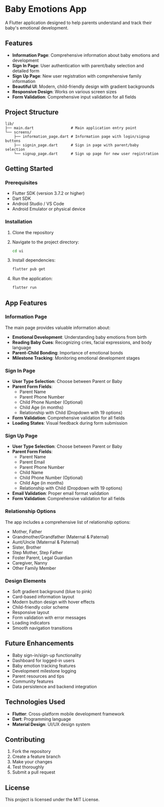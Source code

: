 # Baby Emotions App

A Flutter application designed to help parents understand and track their baby's emotional development.

## Features

- **Information Page**: Comprehensive information about baby emotions and development
- **Sign In Page**: User authentication with parent/baby selection and detailed form
- **Sign Up Page**: New user registration with comprehensive family information
- **Beautiful UI**: Modern, child-friendly design with gradient backgrounds
- **Responsive Design**: Works on various screen sizes
- **Form Validation**: Comprehensive input validation for all fields

## Project Structure

```
lib/
├── main.dart                 # Main application entry point
└── screens/
    ├── information_page.dart # Information page with login/signup buttons
    ├── signin_page.dart      # Sign in page with parent/baby selection
    └── signup_page.dart      # Sign up page for new user registration
```

## Getting Started

### Prerequisites

- Flutter SDK (version 3.7.2 or higher)
- Dart SDK
- Android Studio / VS Code
- Android Emulator or physical device

### Installation

1. Clone the repository
2. Navigate to the project directory:
   ```bash
   cd ui
   ```

3. Install dependencies:
   ```bash
   flutter pub get
   ```

4. Run the application:
   ```bash
   flutter run
   ```

## App Features

### Information Page
The main page provides valuable information about:
- **Emotional Development**: Understanding baby emotions from birth
- **Reading Baby Cues**: Recognizing cries, facial expressions, and body language
- **Parent-Child Bonding**: Importance of emotional bonds
- **Milestone Tracking**: Monitoring emotional development stages

### Sign In Page
- **User Type Selection**: Choose between Parent or Baby
- **Parent Form Fields**:
  - Parent Name
  - Parent Phone Number
  - Child Phone Number (Optional)
  - Child Age (in months)
  - Relationship with Child (Dropdown with 19 options)
- **Form Validation**: Comprehensive validation for all fields
- **Loading States**: Visual feedback during form submission

### Sign Up Page
- **User Type Selection**: Choose between Parent or Baby
- **Parent Form Fields**:
  - Parent Name
  - Parent Email
  - Parent Phone Number
  - Child Name
  - Child Phone Number (Optional)
  - Child Age (in months)
  - Relationship with Child (Dropdown with 19 options)
- **Email Validation**: Proper email format validation
- **Form Validation**: Comprehensive validation for all fields

### Relationship Options
The app includes a comprehensive list of relationship options:
- Mother, Father
- Grandmother/Grandfather (Maternal & Paternal)
- Aunt/Uncle (Maternal & Paternal)
- Sister, Brother
- Step Mother, Step Father
- Foster Parent, Legal Guardian
- Caregiver, Nanny
- Other Family Member

### Design Elements
- Soft gradient background (blue to pink)
- Card-based information layout
- Modern button design with hover effects
- Child-friendly color scheme
- Responsive layout
- Form validation with error messages
- Loading indicators
- Smooth navigation transitions

## Future Enhancements

- Baby sign-in/sign-up functionality
- Dashboard for logged-in users
- Baby emotion tracking features
- Development milestone logging
- Parent resources and tips
- Community features
- Data persistence and backend integration

## Technologies Used

- **Flutter**: Cross-platform mobile development framework
- **Dart**: Programming language
- **Material Design**: UI/UX design system

## Contributing

1. Fork the repository
2. Create a feature branch
3. Make your changes
4. Test thoroughly
5. Submit a pull request

## License

This project is licensed under the MIT License.
